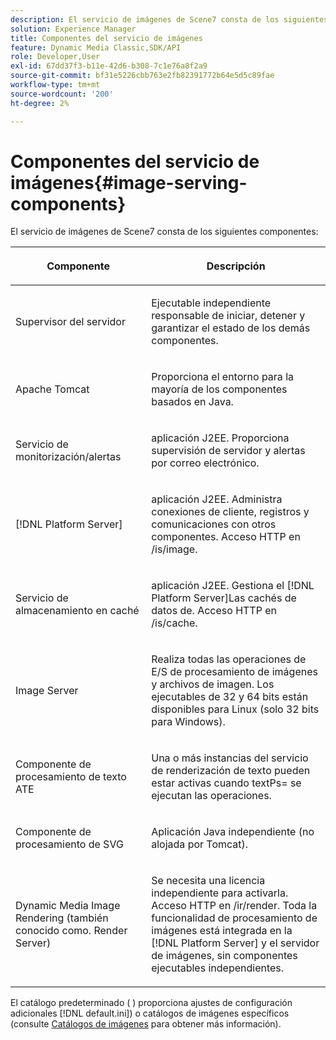 ```yaml
---
description: El servicio de imágenes de Scene7 consta de los siguientes componentes
solution: Experience Manager
title: Componentes del servicio de imágenes
feature: Dynamic Media Classic,SDK/API
role: Developer,User
exl-id: 67dd37f3-b11e-42d6-b308-7c1e76a8f2a9
source-git-commit: bf31e5226cbb763e2fb82391772b64e5d5c89fae
workflow-type: tm+mt
source-wordcount: '200'
ht-degree: 2%

---
```


# Componentes del servicio de imágenes{#image-serving-components}

El servicio de imágenes de Scene7 consta de los siguientes componentes:

<table id="table_534AF33FE5C4453EACAE0DF35E8E3B63"> 
 <thead> 
  <tr> 
   <th colname="col1" class="entry"> <p>Componente </p> </th> 
   <th colname="col2" class="entry"> <p>Descripción </p> </th> 
  </tr>
 </thead>
 <tbody> 
  <tr> 
   <td colname="col1"> <p>Supervisor del servidor </p> </td> 
   <td colname="col2"> <p>Ejecutable independiente responsable de iniciar, detener y garantizar el estado de los demás componentes. </p> </td> 
  </tr> 
  <tr> 
   <td colname="col1"> <p>Apache Tomcat </p> </td> 
   <td colname="col2"> <p>Proporciona el entorno para la mayoría de los componentes basados en Java. </p> </td> 
  </tr> 
  <tr> 
   <td colname="col1"> <p>Servicio de monitorización/alertas </p> </td> 
   <td colname="col2"> <p>aplicación J2EE. Proporciona supervisión de servidor y alertas por correo electrónico. </p> </td> 
  </tr> 
  <tr> 
   <td colname="col1"> <p>[!DNL Platform Server] </p> </td> 
   <td colname="col2"> <p>aplicación J2EE. Administra conexiones de cliente, registros y comunicaciones con otros componentes. Acceso HTTP en <span class="filepath"> /is/image</span>. </p> </td> 
  </tr> 
  <tr> 
   <td colname="col1"> <p>Servicio de almacenamiento en caché </p> </td> 
   <td colname="col2"> <p>aplicación J2EE. Gestiona el [!DNL Platform Server]Las cachés de datos de. Acceso HTTP en /is/cache. </p> </td> 
  </tr> 
  <tr> 
   <td colname="col1"> <p>Image Server </p> </td> 
   <td colname="col2"> <p>Realiza todas las operaciones de E/S de procesamiento de imágenes y archivos de imagen. Los ejecutables de 32 y 64 bits están disponibles para Linux (solo 32 bits para Windows). </p> </td> 
  </tr> 
  <tr> 
   <td colname="col1"> <p>Componente de procesamiento de texto ATE </p> </td> 
   <td colname="col2"> <p>Una o más instancias del servicio de renderización de texto pueden estar activas cuando <span class="codeph"> textPs=</span> se ejecutan las operaciones. </p> </td> 
  </tr> 
  <tr> 
   <td colname="col1"> <p>Componente de procesamiento de SVG </p> </td> 
   <td colname="col2"> <p>Aplicación Java independiente (no alojada por Tomcat). </p> </td> 
  </tr> 
  <tr> 
   <td colname="col1"> <p>Dynamic Media Image Rendering (también conocido como. Render Server) </p> </td> 
   <td colname="col2"> <p>Se necesita una licencia independiente para activarla. Acceso HTTP en <span class="filepath"> /ir/render</span>. Toda la funcionalidad de procesamiento de imágenes está integrada en la [!DNL Platform Server] y el servidor de imágenes, sin componentes ejecutables independientes. </p> </td> 
  </tr> 
 </tbody> 
</table>

El catálogo predeterminado ( ) proporciona ajustes de configuración adicionales [!DNL default.ini]) o catálogos de imágenes específicos (consulte [Catálogos de imágenes](../../is-api/image-catalog/image-serving-api-ref/c-image-catalog-reference/c-overview/c-overview.md#concept-9ce2b6a133de45f783e95cabc5810ac3) para obtener más información).
